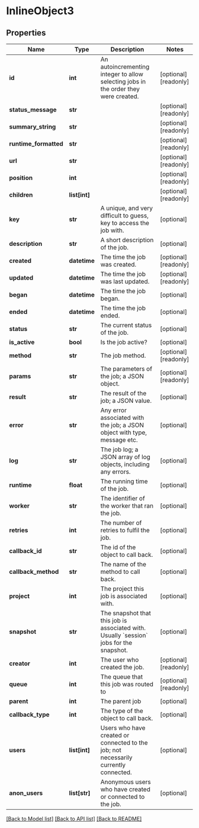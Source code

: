 # InlineObject3

## Properties
Name | Type | Description | Notes
------------ | ------------- | ------------- | -------------
**id** | **int** | An autoincrementing integer to allow selecting jobs in the order they were created. | [optional] [readonly] 
**status_message** | **str** |  | [optional] [readonly] 
**summary_string** | **str** |  | [optional] [readonly] 
**runtime_formatted** | **str** |  | [optional] [readonly] 
**url** | **str** |  | [optional] [readonly] 
**position** | **int** |  | [optional] [readonly] 
**children** | **list[int]** |  | [optional] [readonly] 
**key** | **str** | A unique, and very difficult to guess, key to access the job with. | [optional] 
**description** | **str** | A short description of the job. | [optional] 
**created** | **datetime** | The time the job was created. | [optional] [readonly] 
**updated** | **datetime** | The time the job was last updated. | [optional] [readonly] 
**began** | **datetime** | The time the job began. | [optional] 
**ended** | **datetime** | The time the job ended. | [optional] 
**status** | **str** | The current status of the job. | [optional] 
**is_active** | **bool** | Is the job active? | [optional] 
**method** | **str** | The job method. | [optional] [readonly] 
**params** | **str** | The parameters of the job; a JSON object. | [optional] [readonly] 
**result** | **str** | The result of the job; a JSON value. | [optional] 
**error** | **str** | Any error associated with the job; a JSON object with type, message etc. | [optional] 
**log** | **str** | The job log; a JSON array of log objects, including any errors. | [optional] 
**runtime** | **float** | The running time of the job. | [optional] 
**worker** | **str** | The identifier of the worker that ran the job. | [optional] 
**retries** | **int** | The number of retries to fulfil the job. | [optional] 
**callback_id** | **str** | The id of the object to call back. | [optional] 
**callback_method** | **str** | The name of the method to call back. | [optional] 
**project** | **int** | The project this job is associated with. | [optional] 
**snapshot** | **str** | The snapshot that this job is associated with. Usually &#x60;session&#x60; jobs for the snapshot. | [optional] 
**creator** | **int** | The user who created the job. | [optional] [readonly] 
**queue** | **int** | The queue that this job was routed to | [optional] [readonly] 
**parent** | **int** | The parent job | [optional] 
**callback_type** | **int** | The type of the object to call back. | [optional] 
**users** | **list[int]** | Users who have created or connected to the job; not necessarily currently connected. | [optional] 
**anon_users** | **list[str]** | Anonymous users who have created or connected to the job. | [optional] 

[[Back to Model list]](../README.md#documentation-for-models) [[Back to API list]](../README.md#documentation-for-api-endpoints) [[Back to README]](../README.md)


